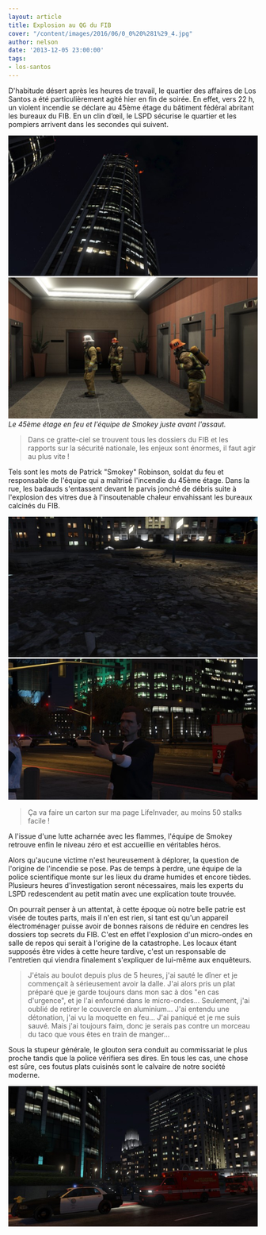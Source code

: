 ```yaml
---
layout: article
title: Explosion au QG du FIB
cover: "/content/images/2016/06/0_0%20%281%29_4.jpg"
author: nelson
date: '2013-12-05 23:00:00'
tags:
- los-santos
---
```


D'habitude désert après les heures de travail, le quartier des affaires de Los Santos a été particulièrement agité hier en fin de soirée. En effet, vers 22 h, un violent incendie se déclare au 45ème étage du bâtiment fédéral abritant les bureaux du FIB. En un clin d’œil, le LSPD sécurise le quartier et les pompiers arrivent dans les secondes qui suivent.

![](/content/images/2016/06/0_0_35.jpg)
![Le 45ème étage en feu et l'équipe de Smokey juste avant l'assaut.](/content/images/2016/06/0_0%20%283%29_0.jpg)
_Le 45ème étage en feu et l'équipe de Smokey juste avant l'assaut._

> Dans ce gratte-ciel se trouvent tous les dossiers du FIB et les rapports sur la sécurité nationale, les enjeux sont énormes, il faut agir au plus vite !

Tels sont les mots de Patrick "Smokey" Robinson, soldat du feu et responsable de l'équipe qui a maîtrisé l'incendie du 45ème étage. Dans la rue, les badauds s'entassent devant le parvis jonché de débris suite à l'explosion des vitres due à l'insoutenable chaleur envahissant les bureaux calcinés du FIB.

![](/content/images/2016/06/0_0%20%282%29_0.jpg)
![](/content/images/2016/06/0_0%20%286%29_1.jpg)

> Ça va faire un carton sur ma page LifeInvader, au moins 50 stalks facile !

A l'issue d'une lutte acharnée avec les flammes, l'équipe de Smokey retrouve enfin le niveau zéro et est accueillie en véritables héros.

Alors qu'aucune victime n'est heureusement à déplorer, la question de l'origine de l'incendie se pose. Pas de temps à perdre, une équipe de la police scientifique monte sur les lieux du drame humides et encore tièdes. Plusieurs heures d'investigation seront nécessaires, mais les experts du LSPD redescendent au petit matin avec une explication toute trouvée.

On pourrait penser à un attentat, à cette époque où notre belle patrie est visée de toutes parts, mais il n'en est rien, si tant est qu'un appareil électroménager puisse avoir de bonnes raisons de réduire en cendres les dossiers top secrets du FIB. C'est en effet l'explosion d'un micro-ondes en salle de repos qui serait à l'origine de la catastrophe. Les locaux étant supposés être vides à cette heure tardive, c'est un responsable de l'entretien qui viendra finalement s'expliquer de lui-même aux enquêteurs.

> J'étais au boulot depuis plus de 5 heures, j'ai sauté le dîner et je commençait à sérieusement avoir la dalle. J'ai alors pris un plat préparé que je garde toujours dans mon sac à dos "en cas d'urgence", et je l'ai enfourné dans le micro-ondes... Seulement, j'ai oublié de retirer le couvercle en aluminium... J'ai entendu une détonation, j'ai vu la moquette en feu... J'ai paniqué et je me suis sauvé. Mais j'ai toujours faim, donc je serais pas contre un morceau du taco que vous êtes en train de manger...

Sous la stupeur générale, le glouton sera conduit au commissariat le plus proche tandis que la police vérifiera ses dires. En tous les cas, une chose est sûre, ces foutus plats cuisinés sont le calvaire de notre société moderne.

![](/content/images/2016/06/0_0%20%284%29_0.jpg)

<!--kg-card-end: markdown-->
